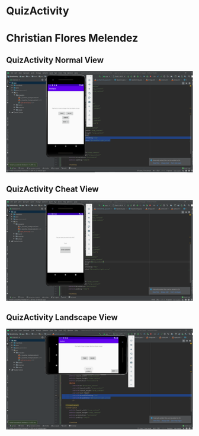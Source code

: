 # QuizActivity
# Christian Flores Melendez
## QuizActivity Normal View

![alt text](https://github.com/christianfm10/QuizActivity/blob/master/quiz_activity1.png?raw=true)

## QuizActivity Cheat View

![alt text](https://github.com/christianfm10/QuizActivity/blob/master/quiz_activity2.png?raw=true)

## QuizActivity Landscape View

![alt text](https://github.com/christianfm10/QuizActivity/blob/master/quiz_activity3.png?raw=true)
